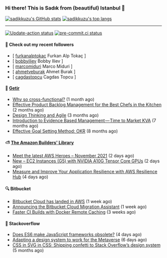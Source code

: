 ### Hi there! This is Sadık from (beautiful) Istanbul 👋

[![sadikkuzu's GitHub stats](https://github-readme-stats.vercel.app/api?username=sadikkuzu&show_icons=true&theme=dark&hide=stars&hide_title=true)](https://github.com/sadikkuzu)
[![sadikkuzu's top langs](https://github-readme-stats.vercel.app/api/top-langs/?username=sadikkuzu&langs_count=6&layout=compact&theme=dark&hide_title=true)](https://github.com/sadikkuzu)

---

[![Update-action status](https://github.com/sadikkuzu/sadikkuzu/actions/workflows/sadikkuzu.yml/badge.svg)](https://github.com/sadikkuzu/sadikkuzu/actions/workflows/sadikkuzu.yml)
[![pre-commit.ci status](https://results.pre-commit.ci/badge/github/sadikkuzu/sadikkuzu/master.svg)](https://results.pre-commit.ci/latest/github/sadikkuzu/sadikkuzu/master)

#### 🔭 Check out my recent followers

- [ [furkanalptokac](https://github.com/furkanalptokac) Furkan Alp Tokaç ]
- [ [bobbyiliev](https://github.com/bobbyiliev) Bobby Iliev ]
- [ [marcomiduri](https://github.com/marcomiduri) Marco Miduri ]
- [ [ahmetveburak](https://github.com/ahmetveburak) Ahmet Burak ]
- [ [cagdastopcu](https://github.com/cagdastopcu) Cagdas Topcu ]


#### 🚀 [Getir](https://technology.getir.com)

- [Why so cross-functional?](https://medium.com/getir/why-so-cross-functional-e411271265fc?source=rss----5138a1e0a250---4) (1 month ago)
- [Effective Product Backlog Management for the Best Chefs in the Kitchen](https://medium.com/getir/effective-product-backlog-management-for-best-chefs-in-the-kitchen-d44a023d9c0b?source=rss----5138a1e0a250---4) (2 months ago)
- [Design Thinking and Agile](https://medium.com/getir/design-thinking-and-agile-21d5159f429?source=rss----5138a1e0a250---4) (3 months ago)
- [Introduction to Evidence Based Management — Time to Market KVA](https://medium.com/getir/introduction-to-evidence-based-management-time-to-market-kva-ce880fb71477?source=rss----5138a1e0a250---4) (7 months ago)
- [Effective Goal Setting Method: OKR](https://medium.com/getir/effective-goal-setting-method-okr-e072238f626a?source=rss----5138a1e0a250---4) (8 months ago)


#### ⛅ [The Amazon Builders' Library](https://aws.amazon.com/builders-library/)

- [Meet the latest AWS Heroes – November 2021](https://aws.amazon.com/blogs/aws/meet-the-latest-aws-heroes-november-2021/) (2 days ago)
- [New – EC2 Instances (G5) with NVIDIA A10G Tensor Core GPUs](https://aws.amazon.com/blogs/aws/new-ec2-instances-g5-with-nvidia-a10g-tensor-core-gpus/) (2 days ago)
- [Measure and Improve Your Application Resilience with AWS Resilience Hub](https://aws.amazon.com/blogs/aws/monitor-and-improve-your-application-resiliency-with-resilience-hub/) (4 days ago)


#### 🔍 Bitbucket

- [Bitbucket Cloud has landed in AWS](https://bitbucket.org/blog/bitbucket-cloud-has-landed-in-aws) (1 week ago)
- [Announcing the Bitbucket Cloud Migration Assistant](https://bitbucket.org/blog/bitbucket-cloud-migration-assistant) (1 week ago)
- [Faster CI Builds with Docker Remote Caching](https://bitbucket.org/blog/faster-ci-builds-with-docker-remote-caching) (3 weeks ago)


#### 📰 Stackoverflow

- [Does ES6 make JavaScript frameworks obsolete?](https://stackoverflow.blog/2021/11/10/does-es6-make-javascript-frameworks-obsolete/) (4 days ago)
- [Adapting a design system to work for the Metaverse](https://stackoverflow.blog/2021/11/08/adapting-a-design-system-to-work-for-the-metaverse/) (6 days ago)
- [CSS in SVG in CSS: Shipping confetti to Stack Overflow’s design system](https://stackoverflow.blog/2021/05/31/shipping-confetti-to-stack-overflows-design-system/) (5 months ago)
